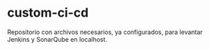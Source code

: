 # custom-ci-cd

Repositorio con archivos necesarios, ya configurados, para levantar Jenkins y SonarQube en localhost.
